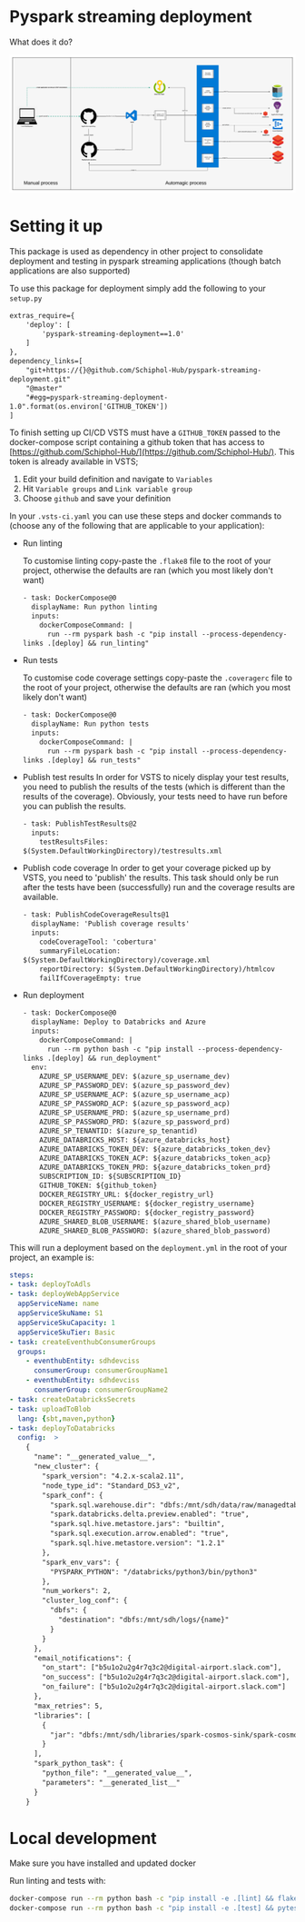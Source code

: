 # Pyspark streaming deployment

What does it do?

![deployment](img/deployment_flow.png)

# Setting it up
This package is used as dependency in other project to consolidate deployment and testing in pyspark streaming applications (though batch applications are also supported)

To use this package for deployment simply add the following to your `setup.py`
```
extras_require={
    'deploy': [
        'pyspark-streaming-deployment==1.0'
    ]
},
dependency_links=[
    "git+https://{}@github.com/Schiphol-Hub/pyspark-streaming-deployment.git"
    "@master"
    "#egg=pyspark-streaming-deployment-1.0".format(os.environ['GITHUB_TOKEN'])
]
```
To finish setting up CI/CD VSTS must have a `GITHUB_TOKEN` passed to the docker-compose script containing a github token that has access to [https://github.com/Schiphol-Hub/](https://github.com/Schiphol-Hub/). This token is already available in VSTS;

1. Edit your build definition and navigate to `Variables`
2. Hit `Variable groups` and `Link variable group`
3. Choose `github` and save your definition

In your `.vsts-ci.yaml` you can use these steps and docker commands to (choose any of the following that are applicable to your application):

* Run linting

    To customise linting copy-paste the `.flake8` file to the root of your project, otherwise the defaults are ran (which you most likely don't want)
    ```
    - task: DockerCompose@0
      displayName: Run python linting
      inputs:
        dockerComposeCommand: |
          run --rm pyspark bash -c "pip install --process-dependency-links .[deploy] && run_linting"
    ```
* Run tests

    To customise code coverage settings copy-paste the `.coveragerc` file to the root of your project, otherwise the defaults are ran (which you most likely don't want)
    ```
    - task: DockerCompose@0
      displayName: Run python tests
      inputs:
        dockerComposeCommand: |
          run --rm pyspark bash -c "pip install --process-dependency-links .[deploy] && run_tests"
    ```

* Publish test results
    In order for VSTS to nicely display your test results, you need to publish the results of the tests (which is different than the results of the coverage). Obviously, your tests need to have run before you can publish the results.
    ```
    - task: PublishTestResults@2
      inputs:
        testResultsFiles: $(System.DefaultWorkingDirectory)/testresults.xml
    ```

* Publish code coverage
    In order to get your coverage picked up by VSTS, you need to 'publish' the results. This task should only be run after the tests have been (successfully) run and the coverage results are available.
    ```
    - task: PublishCodeCoverageResults@1
      displayName: 'Publish coverage results'
      inputs:
        codeCoverageTool: 'cobertura'
        summaryFileLocation: $(System.DefaultWorkingDirectory)/coverage.xml
        reportDirectory: $(System.DefaultWorkingDirectory)/htmlcov
        failIfCoverageEmpty: true
    ```

* Run deployment

    ```
    - task: DockerCompose@0
      displayName: Deploy to Databricks and Azure
      inputs:
        dockerComposeCommand: |
          run --rm python bash -c "pip install --process-dependency-links .[deploy] && run_deployment"
      env:
        AZURE_SP_USERNAME_DEV: $(azure_sp_username_dev)
        AZURE_SP_PASSWORD_DEV: $(azure_sp_password_dev)
        AZURE_SP_USERNAME_ACP: $(azure_sp_username_acp)
        AZURE_SP_PASSWORD_ACP: $(azure_sp_password_acp)
        AZURE_SP_USERNAME_PRD: $(azure_sp_username_prd)
        AZURE_SP_PASSWORD_PRD: $(azure_sp_password_prd)
        AZURE_SP_TENANTID: $(azure_sp_tenantid)
        AZURE_DATABRICKS_HOST: ${azure_databricks_host}
        AZURE_DATABRICKS_TOKEN_DEV: ${azure_databricks_token_dev}
        AZURE_DATABRICKS_TOKEN_ACP: ${azure_databricks_token_acp}
        AZURE_DATABRICKS_TOKEN_PRD: ${azure_databricks_token_prd}
        SUBSCRIPTION_ID: ${SUBSCRIPTION_ID}
        GITHUB_TOKEN: ${github_token}
        DOCKER_REGISTRY_URL: ${docker_registry_url}
        DOCKER_REGISTRY_USERNAME: ${docker_registry_username}
        DOCKER_REGISTRY_PASSWORD: ${docker_registry_password}
        AZURE_SHARED_BLOB_USERNAME: $(azure_shared_blob_username)
        AZURE_SHARED_BLOB_PASSWORD: $(azure_shared_blob_password)
    ```

This will run a deployment based on the `deployment.yml` in the root of your project, an example is:

```yaml
steps:
- task: deployToAdls
- task: deployWebAppService
  appServiceName: name
  appServiceSkuName: S1
  appServiceSkuCapacity: 1
  appServiceSkuTier: Basic
- task: createEventhubConsumerGroups
  groups:
    - eventhubEntity: sdhdevciss
      consumerGroup: consumerGroupName1
    - eventhubEntity: sdhdevciss
      consumerGroup: consumerGroupName2
- task: createDatabricksSecrets
- task: uploadToBlob
  lang: {sbt,maven,python}
- task: deployToDatabricks
  config:  >
    {
      "name": "__generated_value__",
      "new_cluster": {
        "spark_version": "4.2.x-scala2.11",
        "node_type_id": "Standard_DS3_v2",
        "spark_conf": {
          "spark.sql.warehouse.dir": "dbfs:/mnt/sdh/data/raw/managedtables",
          "spark.databricks.delta.preview.enabled": "true",
          "spark.sql.hive.metastore.jars": "builtin",
          "spark.sql.execution.arrow.enabled": "true",
          "spark.sql.hive.metastore.version": "1.2.1"
        },
        "spark_env_vars": {
          "PYSPARK_PYTHON": "/databricks/python3/bin/python3"
        },
        "num_workers": 2,
        "cluster_log_conf": {
          "dbfs": {
            "destination": "dbfs:/mnt/sdh/logs/{name}"
          }
        }
      },
      "email_notifications": {
        "on_start": ["b5u1o2u2g4r7q3c2@digital-airport.slack.com"],
        "on_success": ["b5u1o2u2g4r7q3c2@digital-airport.slack.com"],
        "on_failure": ["b5u1o2u2g4r7q3c2@digital-airport.slack.com"]
      },
      "max_retries": 5,
      "libraries": [
        {
          "jar": "dbfs:/mnt/sdh/libraries/spark-cosmos-sink/spark-cosmos-sink-0.2.5.jar"
        }
      ],
      "spark_python_task": {
        "python_file": "__generated_value__",
        "parameters": "__generated_list__"
      }
    }
```

# Local development

Make sure you have installed and updated docker

Run linting and tests with:

```bash
docker-compose run --rm python bash -c "pip install -e .[lint] && flake8"
docker-compose run --rm python bash -c "pip install -e .[test] && pytest tests"
```
